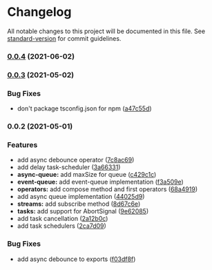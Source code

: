 # Changelog

All notable changes to this project will be documented in this file. See [standard-version](https://github.com/conventional-changelog/standard-version) for commit guidelines.

### [0.0.4](https://github.com/partkit/async/compare/v0.0.3...v0.0.4) (2021-06-02)

### [0.0.3](https://github.com/partkit/async/compare/v0.0.2...v0.0.3) (2021-05-02)


### Bug Fixes

* don't package tsconfig.json for npm ([a47c55d](https://github.com/partkit/async/commit/a47c55da5e5697cbd4c725b3d02a832497dfb803))

### 0.0.2 (2021-05-01)


### Features

* add async debounce operator ([7c8ac69](https://github.com/partkit/async/commit/7c8ac69a54b9cf38b620159712b670b7c7ae6e5f))
* add delay task-scheduler ([3a66331](https://github.com/partkit/async/commit/3a66331562b27b4d6fd96e9eb35954979d4cb029))
* **async-queue:** add maxSize for queue ([c429c1c](https://github.com/partkit/async/commit/c429c1c7d9beb3cc67a1e6442941943d4f063dc9))
* **event-queue:** add event-queue implementation ([f3a509e](https://github.com/partkit/async/commit/f3a509ecdb6d31a46e7f8dbde545edda753b2fbb))
* **operators:** add compose method and first operators ([68a4919](https://github.com/partkit/async/commit/68a4919b28ba4deb9e6520b9dbb0f10ba1f74ce9))
* add async queue implementation ([44025d9](https://github.com/partkit/async/commit/44025d9d0019e543afb5e248e4224ea0716d4399))
* **streams:** add subscribe method ([8d67c6e](https://github.com/partkit/async/commit/8d67c6e44464f4d941d9261e59878abb2e1abbe5))
* **tasks:** add support for AbortSignal ([9e62085](https://github.com/partkit/async/commit/9e62085d400b560ee529ce6e2082b65826623936))
* add task cancellation ([2a12b0c](https://github.com/partkit/async/commit/2a12b0c6fa72dfccb4398fe8faa6f8d021f66ec9))
* add task schedulers ([2ca7d09](https://github.com/partkit/async/commit/2ca7d09c682b09c1deefe20224f499b88a7c9014))


### Bug Fixes

* add async debounce to exports ([f03df8f](https://github.com/partkit/async/commit/f03df8f75733c2b61cb04fbee9d1b38d28013019))
